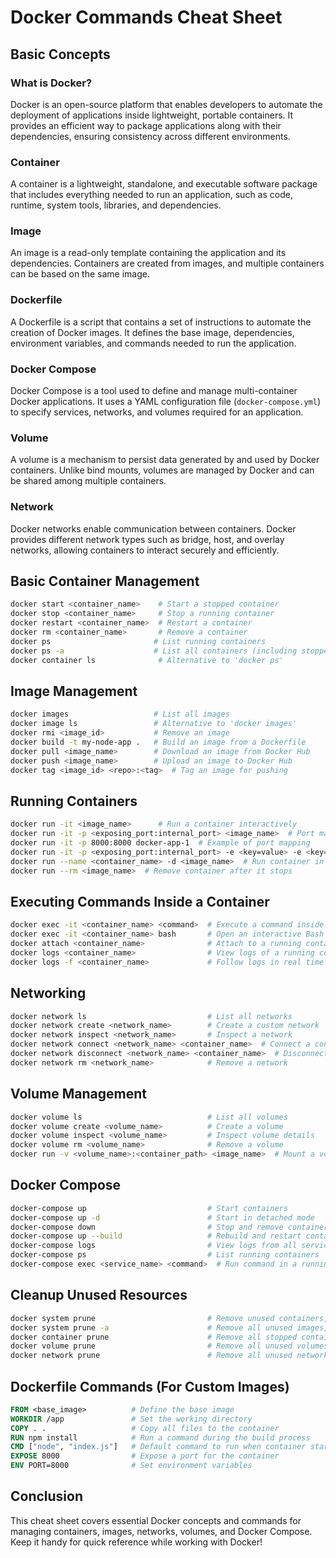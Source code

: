 # Docker Commands Cheat Sheet

## Basic Concepts

### What is Docker?
Docker is an open-source platform that enables developers to automate the deployment of applications inside lightweight, portable containers. It provides an efficient way to package applications along with their dependencies, ensuring consistency across different environments.

### Container
A container is a lightweight, standalone, and executable software package that includes everything needed to run an application, such as code, runtime, system tools, libraries, and dependencies.

### Image
An image is a read-only template containing the application and its dependencies. Containers are created from images, and multiple containers can be based on the same image.

### Dockerfile
A Dockerfile is a script that contains a set of instructions to automate the creation of Docker images. It defines the base image, dependencies, environment variables, and commands needed to run the application.

### Docker Compose
Docker Compose is a tool used to define and manage multi-container Docker applications. It uses a YAML configuration file (`docker-compose.yml`) to specify services, networks, and volumes required for an application.

### Volume
A volume is a mechanism to persist data generated by and used by Docker containers. Unlike bind mounts, volumes are managed by Docker and can be shared among multiple containers.

### Network
Docker networks enable communication between containers. Docker provides different network types such as bridge, host, and overlay networks, allowing containers to interact securely and efficiently.

## Basic Container Management

```bash
docker start <container_name>    # Start a stopped container
docker stop <container_name>     # Stop a running container
docker restart <container_name>  # Restart a container
docker rm <container_name>       # Remove a container
docker ps                       # List running containers
docker ps -a                    # List all containers (including stopped ones)
docker container ls              # Alternative to 'docker ps'
```

## Image Management

```bash
docker images                   # List all images
docker image ls                 # Alternative to 'docker images'
docker rmi <image_id>           # Remove an image
docker build -t my-node-app .   # Build an image from a Dockerfile
docker pull <image_name>        # Download an image from Docker Hub
docker push <image_name>        # Upload an image to Docker Hub
docker tag <image_id> <repo>:<tag>  # Tag an image for pushing
```

## Running Containers

```bash
docker run -it <image_name>      # Run a container interactively
docker run -it -p <exposing_port:internal_port> <image_name>  # Port mapping
docker run -it -p 8000:8000 docker-app-1  # Example of port mapping
docker run -it -p <exposing_port:internal_port> -e <key=value> -e <key=value> <image_name>  # Pass environment variables
docker run --name <container_name> -d <image_name>  # Run container in detached mode (background)
docker run --rm <image_name>  # Remove container after it stops
```

## Executing Commands Inside a Container

```bash
docker exec -it <container_name> <command>  # Execute a command inside a running container
docker exec -it <container_name> bash       # Open an interactive Bash shell
docker attach <container_name>              # Attach to a running container
docker logs <container_name>                # View logs of a running container
docker logs -f <container_name>             # Follow logs in real time
```

## Networking

```bash
docker network ls                           # List all networks
docker network create <network_name>        # Create a custom network
docker network inspect <network_name>       # Inspect a network
docker network connect <network_name> <container_name>  # Connect a container to a network
docker network disconnect <network_name> <container_name>  # Disconnect a container from a network
docker network rm <network_name>            # Remove a network
```

## Volume Management

```bash
docker volume ls                            # List all volumes
docker volume create <volume_name>          # Create a volume
docker volume inspect <volume_name>         # Inspect volume details
docker volume rm <volume_name>              # Remove a volume
docker run -v <volume_name>:<container_path> <image_name>  # Mount a volume to a container
```

## Docker Compose

```bash
docker-compose up                           # Start containers
docker-compose up -d                        # Start in detached mode
docker-compose down                         # Stop and remove containers
docker-compose up --build                   # Rebuild and restart containers
docker-compose logs                         # View logs from all services
docker-compose ps                           # List running containers
docker-compose exec <service_name> <command>  # Run command in a running service container
```

## Cleanup Unused Resources

```bash
docker system prune                         # Remove unused containers, networks, and images
docker system prune -a                      # Remove all unused images, containers, and networks
docker container prune                      # Remove all stopped containers
docker volume prune                         # Remove all unused volumes
docker network prune                        # Remove all unused networks
```

## Dockerfile Commands (For Custom Images)

```dockerfile
FROM <base_image>          # Define the base image
WORKDIR /app               # Set the working directory
COPY . .                   # Copy all files to the container
RUN npm install            # Run a command during the build process
CMD ["node", "index.js"]   # Default command to run when container starts
EXPOSE 8000                # Expose a port for the container
ENV PORT=8000              # Set environment variables
```

## Conclusion
This cheat sheet covers essential Docker concepts and commands for managing containers, images, networks, volumes, and Docker Compose. Keep it handy for quick reference while working with Docker!

